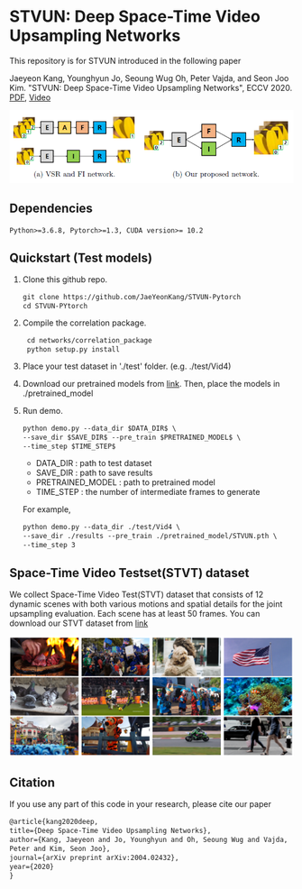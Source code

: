# STVUN: Deep Space-Time Video Upsampling Networks

This repository is for STVUN introduced in the following paper

Jaeyeon Kang, Younghyun Jo, Seoung Wug Oh, Peter Vajda, and Seon Joo Kim. "STVUN: Deep Space-Time Video Upsampling Networks", ECCV 2020.
[PDF](https://arxiv.org/abs/2004.024322), [Video](https://www.youtube.com/watch?v=ZQoGbN16zKk)



![Alt text](/imgs/teaser.PNG)

## Dependencies

    Python>=3.6.8, Pytorch>=1.3, CUDA version>= 10.2 


## Quickstart (Test models)

1. Clone this github repo. 

       git clone https://github.com/JaeYeonKang/STVUN-Pytorch
       cd STVUN-PYtorch

2. Compile the correlation package.

        cd networks/correlation_package
        python setup.py install
        
 3. Place your test dataset in './test' folder. (e.g. ./test/Vid4)
 
 4. Download our pretrained models from [link](https://drive.google.com). Then, place the models in ./pretrained_model
 
 5. Run demo. 
 
        python demo.py --data_dir $DATA_DIR$ \
        --save_dir $SAVE_DIR$ --pre_train $PRETRAINED_MODEL$ \
        --time_step $TIME_STEP$ 
        
      + DATA_DIR : path to test dataset
      + SAVE_DIR : path to save results
      + PRETRAINED_MODEL : path to pretrained model
      + TIME_STEP : the number of intermediate frames to generate
 
      For example,
 
        python demo.py --data_dir ./test/Vid4 \
        --save_dir ./results --pre_train ./pretrained_model/STVUN.pth \
        --time_step 3 
        
 

 ## Space-Time Video Testset(STVT) dataset
 
We collect Space-Time Video Test(STVT) dataset that consists of 12 dynamic scenes with both various motions
and spatial details for the joint upsampling evaluation. Each scene has at least 50 frames. 
You can download our STVT dataset from [link](https://drive.google.com/file/d/1nHuxP2t9HiqFjsbJdBPi7XbTdDzJAQoh/view?usp=sharing)

![Alt text](/imgs/STVT.PNG)


## Citation

If you use any part of this code in your research, please cite our paper

    @article{kang2020deep,
    title={Deep Space-Time Video Upsampling Networks},
    author={Kang, Jaeyeon and Jo, Younghyun and Oh, Seoung Wug and Vajda, Peter and Kim, Seon Joo},
    journal={arXiv preprint arXiv:2004.02432},
    year={2020}
    }

